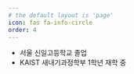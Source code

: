 ```yaml
---
# the default layout is 'page'
icon: fas fa-info-circle
order: 4
---
```

* 서울 신일고등학교 졸업
* KAIST 새내기과정학부 1학년 재학 중